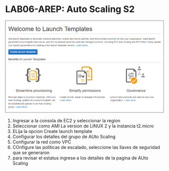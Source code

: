 # LAB06-AREP: Auto Scaling S2

![](https://github.com/TheBaphomet666/LAB06-AREP/blob/master/imagenes/IM1.png)

1. Ingresar a la consola de EC2 y seleccionar la region
2. Seleccionar como AMI La version de LINUX 2 y la instancia t2.micro
3. ELija la opcion Create launch template
4. Configurar los detalles del grupo de AUto Scaling
5. Configurar la red como VPC
6. COnfigure las politicas de escalado, seleccione las llaves de seguridad que se generaron
7. para revisar el estatus ingrese a los detalles de la pagina de AUto Scaling
